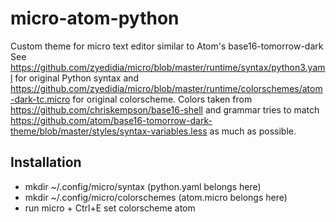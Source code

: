 # micro-atom-python
Custom theme for micro text editor similar to Atom's base16-tomorrow-dark 
See https://github.com/zyedidia/micro/blob/master/runtime/syntax/python3.yaml for original Python syntax and 
https://github.com/zyedidia/micro/blob/master/runtime/colorschemes/atom-dark-tc.micro for original colorscheme. Colors taken from https://github.com/chriskempson/base16-shell and grammar tries to match https://github.com/atom/base16-tomorrow-dark-theme/blob/master/styles/syntax-variables.less as much as possible.

## Installation
- mkdir ~/.config/micro/syntax (python.yaml belongs here)
- mkdir ~/.config/micro/colorschemes (atom.micro belongs here)
- run micro + Ctrl+E set colorscheme atom

